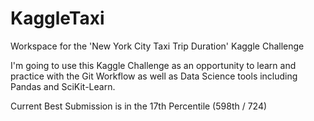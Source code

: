 # KaggleTaxi
Workspace for the 'New York City Taxi Trip Duration' Kaggle Challenge

I'm going to use this Kaggle Challenge as an opportunity to learn and practice with the Git Workflow as well as Data Science tools including Pandas and SciKit-Learn. 

Current Best Submission is in the 17th Percentile (598th / 724)

